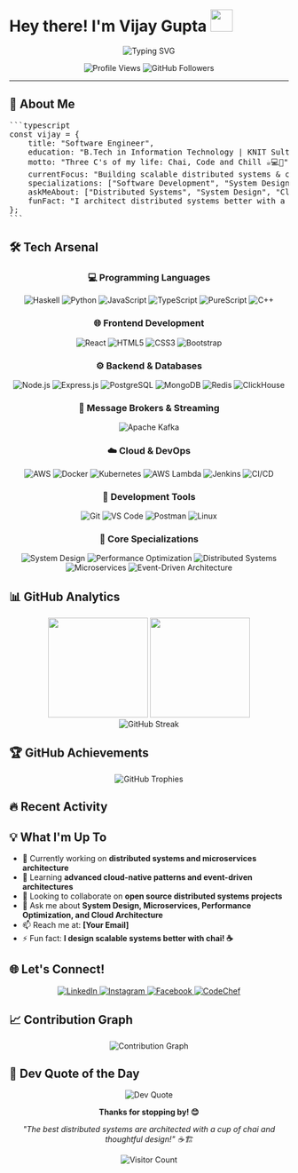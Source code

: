 # Hey there! I'm Vijay Gupta <img src="https://raw.githubusercontent.com/MartinHeinz/MartinHeinz/master/wave.gif" width="40px">

<div align="center">
  <img src="https://readme-typing-svg.herokuapp.com?font=Fira+Code&size=22&pause=1000&color=2196F3&center=true&vCenter=true&width=600&lines=Software+Engineer;System+Design+Expert;Full-Stack+Developer;Three+C's%3A+Chai%2C+Code+and+Chill!" alt="Typing SVG" />
</div>

<p align="center">
  <img src="https://komarev.com/ghpvc/?username=vijaygupta18&label=Profile%20Views&color=0e75b6&style=flat" alt="Profile Views" />
  <img src="https://img.shields.io/github/followers/vijaygupta18?label=Followers&style=social" alt="GitHub Followers" />
</p>

---

## 🚀 About Me

<pre>
```typescript
const vijay = {
    title: "Software Engineer",
    education: "B.Tech in Information Technology | KNIT Sultanpur (2018–2022)",
    motto: "Three C's of my life: Chai, Code and Chill ☕💻🌟",
    currentFocus: "Building scalable distributed systems & cloud-native applications",
    specializations: ["Software Development", "System Design"],
    askMeAbout: ["Distributed Systems", "System Design", "Cloud Architecture", "Full-Stack Development"],
    funFact: "I architect distributed systems better with a cup of chai in hand!"
};
```
</pre>



## 🛠️ Tech Arsenal

<div align="center">

### 💻 Programming Languages
![Haskell](https://img.shields.io/badge/-Haskell-5D4F85?style=for-the-badge&logo=haskell&logoColor=white)
![Python](https://img.shields.io/badge/-Python-3776AB?style=for-the-badge&logo=python&logoColor=white)
![JavaScript](https://img.shields.io/badge/-JavaScript-F7DF1E?style=for-the-badge&logo=javascript&logoColor=black)
![TypeScript](https://img.shields.io/badge/-TypeScript-3178C6?style=for-the-badge&logo=typescript&logoColor=white)
![PureScript](https://img.shields.io/badge/-PureScript-1D222D?style=for-the-badge&logo=purescript&logoColor=white)
![C++](https://img.shields.io/badge/-C++-00599C?style=for-the-badge&logo=cplusplus&logoColor=white)

### 🌐 Frontend Development
![React](https://img.shields.io/badge/-React-61DAFB?style=for-the-badge&logo=react&logoColor=black)
![HTML5](https://img.shields.io/badge/-HTML5-E34F26?style=for-the-badge&logo=html5&logoColor=white)
![CSS3](https://img.shields.io/badge/-CSS3-1572B6?style=for-the-badge&logo=css3&logoColor=white)
![Bootstrap](https://img.shields.io/badge/-Bootstrap-7952B3?style=for-the-badge&logo=bootstrap&logoColor=white)

### ⚙️ Backend & Databases
![Node.js](https://img.shields.io/badge/-Node.js-339933?style=for-the-badge&logo=node.js&logoColor=white)
![Express.js](https://img.shields.io/badge/-Express.js-000000?style=for-the-badge&logo=express&logoColor=white)
![PostgreSQL](https://img.shields.io/badge/-PostgreSQL-336791?style=for-the-badge&logo=postgresql&logoColor=white)
![MongoDB](https://img.shields.io/badge/-MongoDB-47A248?style=for-the-badge&logo=mongodb&logoColor=white)
![Redis](https://img.shields.io/badge/-Redis-DC382D?style=for-the-badge&logo=redis&logoColor=white)
![ClickHouse](https://img.shields.io/badge/-ClickHouse-FFCC01?style=for-the-badge&logo=clickhouse&logoColor=black)

### 📡 Message Brokers & Streaming
![Apache Kafka](https://img.shields.io/badge/-Apache%20Kafka-231F20?style=for-the-badge&logo=apache-kafka&logoColor=white)

### ☁️ Cloud & DevOps
![AWS](https://img.shields.io/badge/-AWS-232F3E?style=for-the-badge&logo=amazon-aws&logoColor=white)
![Docker](https://img.shields.io/badge/-Docker-2496ED?style=for-the-badge&logo=docker&logoColor=white)
![Kubernetes](https://img.shields.io/badge/-Kubernetes-326CE5?style=for-the-badge&logo=kubernetes&logoColor=white)
![AWS Lambda](https://img.shields.io/badge/-AWS%20Lambda-FF9900?style=for-the-badge&logo=aws-lambda&logoColor=white)
![Jenkins](https://img.shields.io/badge/-Jenkins-D24939?style=for-the-badge&logo=jenkins&logoColor=white)
![CI/CD](https://img.shields.io/badge/-CI%2FCD-2088FF?style=for-the-badge&logo=github-actions&logoColor=white)

### 🔧 Development Tools
![Git](https://img.shields.io/badge/-Git-F05032?style=for-the-badge&logo=git&logoColor=white)
![VS Code](https://img.shields.io/badge/-VS_Code-007ACC?style=for-the-badge&logo=visual-studio-code&logoColor=white)
![Postman](https://img.shields.io/badge/-Postman-FF6C37?style=for-the-badge&logo=postman&logoColor=white)
![Linux](https://img.shields.io/badge/-Linux-FCC624?style=for-the-badge&logo=linux&logoColor=black)

### 🎯 Core Specializations
![System Design](https://img.shields.io/badge/-System%20Design-FF6B6B?style=for-the-badge&logo=architecture&logoColor=white)
![Performance Optimization](https://img.shields.io/badge/-Performance%20Optimization-4ECDC4?style=for-the-badge&logo=speedtest&logoColor=white)
![Distributed Systems](https://img.shields.io/badge/-Distributed%20Systems-45B7D1?style=for-the-badge&logo=cluster&logoColor=white)
![Microservices](https://img.shields.io/badge/-Microservices-96CEB4?style=for-the-badge&logo=microservices&logoColor=white)
![Event-Driven Architecture](https://img.shields.io/badge/-Event--Driven%20Architecture-FFEAA7?style=for-the-badge&logo=eventbrite&logoColor=black)

</div>

## 📊 GitHub Analytics

<div align="center">
  <img height="180em" src="https://github-readme-stats.vercel.app/api?username=vijaygupta18&show_icons=true&theme=tokyonight&include_all_commits=true&count_private=true&hide=issues"/>
  <img height="180em" src="https://github-readme-stats.vercel.app/api/top-langs/?username=vijaygupta18&layout=compact&langs_count=8&theme=tokyonight"/>
</div>

<div align="center">
  <img src="https://github-readme-streak-stats.herokuapp.com/?user=vijaygupta18&theme=tokyonight" alt="GitHub Streak" />
</div>

## 🏆 GitHub Achievements

<div align="center">
  <img src="https://github-profile-trophy.vercel.app/?username=vijaygupta18&theme=tokyonight&no-frame=true&no-bg=false&margin-w=4&row=1" alt="GitHub Trophies" />
</div>

## 🔥 Recent Activity

<!--START_SECTION:activity-->
<!--END_SECTION:activity-->

## 💡 What I'm Up To

- 🔭 Currently working on **distributed systems and microservices architecture**
- 🌱 Learning **advanced cloud-native patterns and event-driven architectures**
- 👯 Looking to collaborate on **open source distributed systems projects**
- 💬 Ask me about **System Design, Microservices, Performance Optimization, and Cloud Architecture**
- 📫 Reach me at: **[Your Email]**
- ⚡ Fun fact: **I design scalable systems better with chai! ☕**

## 🌐 Let's Connect!

<div align="center">
  <a href="https://linkedin.com/in/vijaygupta18" target="_blank">
    <img src="https://img.shields.io/badge/-LinkedIn-0077B5?style=for-the-badge&logo=linkedin&logoColor=white" alt="LinkedIn"/>
  </a>
  <a href="https://instagram.com/vijayguptaa18" target="_blank">
    <img src="https://img.shields.io/badge/-Instagram-E4405F?style=for-the-badge&logo=instagram&logoColor=white" alt="Instagram"/>
  </a>
  <a href="https://www.facebook.com/people/vijay-gupta/100050936141588" target="_blank">
    <img src="https://img.shields.io/badge/-Facebook-1877F2?style=for-the-badge&logo=facebook&logoColor=white" alt="Facebook"/>
  </a>
  <a href="https://www.codechef.com/users/rdxvijay" target="_blank">
    <img src="https://img.shields.io/badge/-CodeChef-5B4638?style=for-the-badge&logo=codechef&logoColor=white" alt="CodeChef"/>
  </a>
</div>

## 📈 Contribution Graph

<div align="center">
  <img src="https://github-readme-activity-graph.vercel.app/graph?username=vijaygupta18&theme=tokyo-night&area=true&hide_border=true" alt="Contribution Graph" />
</div>

## 💭 Dev Quote of the Day

<div align="center">
  <img src="https://quotes-github-readme.vercel.app/api?type=horizontal&theme=tokyonight" alt="Dev Quote"/>
</div>




<div align="center">
  
  **Thanks for stopping by! 😊**
  
  *"The best distributed systems are architected with a cup of chai and thoughtful design!" ☕🏗️*
  
  ![Visitor Count](https://profile-counter.glitch.me/vijaygupta18/count.svg)

</div>
